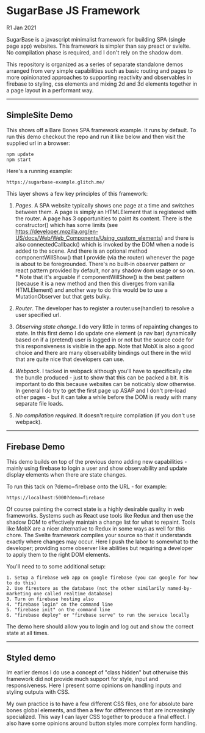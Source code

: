 # SugarBase JS Framework

R1 Jan 2021

SugarBase is a javascript minimalist framework for building SPA (single page app) websites. This framework is simpler than say preact or svlelte. No compilation phase is required, and I don't rely on the shadow dom.

This repository is organized as a series of separate standalone demos arranged from very simple capabilities such as basic routing and pages to more opinionated approaches to supporting reactivity and observables in firebase to styling, css elements and mixing 2d and 3d elements together in a page layout in a performant way.

---

## SimpleSite Demo

This shows off a Bare Bones SPA framework example. It runs by default. To run this demo checkout the repo and run it like below and then visit the supplied url in a browser:

	npm update
	npm start

Here's a running example:

	https://sugarbase-example.glitch.me/

This layer shows a few key principles of this framework:

1. *Pages*. A SPA website typically shows one page at a time and switches between them. A page is simply an HTMLElement that is registered with the router. A page has 3 opportunities to paint its content. There is the constructor() which has some limits (see https://developer.mozilla.org/en-US/docs/Web/Web_Components/Using_custom_elements) and there is also connectedCallback() which is invoked by the DOM when a node is added to the scene. And there is an optional method componentWillShow() that I provide (via the router) whenever the page is about to be foregrounded. There's no built-in observer pattern or react pattern provided by default, nor any shadow dom usage or so on. * Note that it's arguable if componentWillShow() is the best pattern (because it is a new method and then this diverges from vanilla HTMLElement) and another way to do this would be to use a MutationObserver but that gets bulky.

2. *Router*. The developer has to register a router.use(handler) to resolve a user specified url.

3. *Observing state change*. I do very little in terms of repainting changes to state. In this first demo I do update one element (a nav bar) dynamically based on if a (pretend) user is logged in or not but the source code for this responsiveness is visible in the app.  Note that MobX is also a good choice and there are many observability bindings out there in the wild that are quite nice that developers can use.

4. *Webpack*. I tacked in webpack although you'll have to specifically cite the bundle produced - just to show that this can be packed a bit. It is important to do this because websites can be noticably slow otherwise. In general I do try to get the first page up ASAP and I don't pre-load other pages - but it can take a while before the DOM is ready with many separate file loads.

5. *No compilation required*. It doesn't require compilation (if you don't use webpack).

---

## Firebase Demo

This demo builds on top of the previous demo adding new capabilities - mainly using firebase to login a user and show observability and update display elements when there are state changes.

To run this tack on ?demo=firebase onto the URL - for example:

	https://localhost:5000?demo=firebase

Of course painting the correct state is a highly desirable quality in web frameworks. Systems such as React use tools like Redux and then use the shadow DOM to effectively maintain a change list for what to repaint. Tools like MobX are a nicer alternative to Redux in some ways as well for this chore. The Svelte framework compiles your source so that it understands exactly where changes may occur. Here I push the labor to somewhat to the developer; providing some observer like abilities but requiring a developer to apply them to the right DOM elements.

You'll need to to some additional setup:

	1. Setup a firebase web app on google firebase (you can google for how to do this)
	2. Use firestore as the database (not the other similarily named-by-marketing one called realtime database)
	3. Turn on firebase hosting also
	4. "firebase login" on the command line
	5. "firebase init" on the command line
	6. "firebase deploy" or "firebase serve" to run the service locally

The demo here should allow you to login and log out and show the correct state at all times.

---

## Styled demo

Im earlier demos I do use a concept of "class hidden" but otherwise this framework did not provide much support for style, input and responsiveness.  Here I present some opinions on handling inputs and styling outputs with CSS.

My own practice is to have a few different CSS files, one for absolute bare bones global elements, and then a few for differences that are increasingly specialized. This way I can layer CSS together to produce a final effect. I also have some opinions around button styles more complex form handling.
